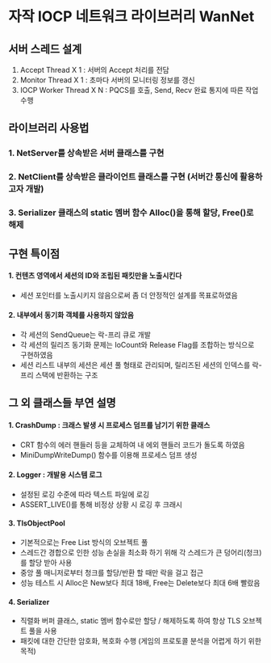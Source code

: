 자작 IOCP 네트워크 라이브러리 WanNet
======================================

서버 스레드 설계
-------------------------------- 
1. Accept Thread X 1 : 서버의 Accept 처리를 전담
2. Monitor Thread X 1 : 초마다 서버의 모니터링 정보를 갱신
3. IOCP Worker Thread X N : PQCS를 호출, Send, Recv 완료 통지에 따른 작업 수행

##

라이브러리 사용법
--------------------------------
### 1. NetServer를 상속받은 서버 클래스를 구현
### 2. NetClient를 상속받은 클라이언트 클래스를 구현 (서버간 통신에 활용하고자 개발)
### 3. Serializer 클래스의 static 멤버 함수 Alloc()을 통해 할당, Free()로 해제

구현 특이점
--------------------------------
#### 1. 컨텐츠 영역에서 세션의 ID와 조립된 패킷만을 노출시킨다
  + 세션 포인터를 노출시키지 않음으로써 좀 더 안정적인 설계를 목표로하였음
#### 2. 내부에서 동기화 객체를 사용하지 않았음
  + 각 세션의 SendQueue는 락-프리 큐로 개발
  + 각 세션의 릴리즈 동기화 문제는 IoCount와 Release Flag를 조합하는 방식으로 구현하였음
  + 세션 리스트 내부의 세션은 세션 풀 형태로 관리되며, 릴리즈된 세션의 인덱스를 락-프리 스택에 반환하는 구조

그 외 클래스들 부연 설명
--------------------------------
#### 1. CrashDump : 크래스 발생 시 프로세스 덤프를 남기기 위한 클래스
  + CRT 함수의 에러 핸들러 등을 교체하여 내 에외 핸들러 코드가 돌도록 하였음
  + MiniDumpWriteDump() 함수를 이용해 프로세스 덤프 생성

#### 2. Logger : 개발용 시스템 로그
  + 설정된 로깅 수준에 따라 텍스트 파일에 로깅
  + ASSERT_LIVE()를 통해 비정상 상황 시 로깅 후 크래시

#### 3. TlsObjectPool
  + 기본적으로는 Free List 방식의 오브젝트 풀
  + 스레드간 경합으로 인한 성능 손실을 최소화 하기 위해 각 스레드가 큰 덩어리(청크)를 할당 받아 사용
  + 중앙 풀 매니저로부터 청크를 할당/반환 할 때만 락을 걸고 접근
  + 성능 테스트 시 Alloc은 New보다 최대 18배, Free는 Delete보다 최대 6배 빨랐음

#### 4. Serializer
  + 직렬화 버퍼 클래스, static 멤버 함수로만 할당 / 해제하도록 하여 항상 TLS 오브젝트 풀을 사용
  + 패킷에 대한 간단한 암호화, 복호화 수행 (게임의 프로토콜 분석을 어렵게 하기 위한 목적)
